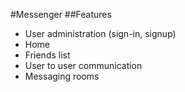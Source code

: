 #Messenger
##Features
* User administration (sign-in, signup)
* Home
* Friends list
* User to user communication
* Messaging rooms